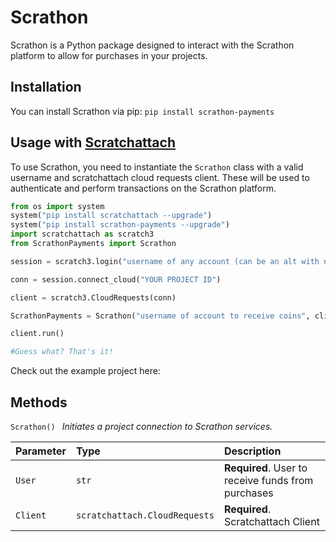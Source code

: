 # Scrathon

Scrathon is a Python package designed to interact with the Scrathon platform to allow for purchases in your projects.

## Installation

You can install Scrathon via pip: ```pip install scrathon-payments```

## Usage with [Scratchattach](https://github.com/TimMcCool/scratchattach)

To use Scrathon, you need to instantiate the `Scrathon` class with a valid username and scratchattach cloud requests client. These will be used to authenticate and perform transactions on the Scrathon platform.


```python
from os import system
system("pip install scratchattach --upgrade")
system("pip install scrathon-payments --upgrade")
import scratchattach as scratch3
from ScrathonPayments import Scrathon

session = scratch3.login("username of any account (can be an alt with new scratcher)", "password of the account")

conn = session.connect_cloud("YOUR PROJECT ID")

client = scratch3.CloudRequests(conn)

ScrathonPayments = Scrathon("username of account to receive coins", client)

client.run()

#Guess what? That's it!
```
Check out the example project here:

## Methods
```Scrathon() ```   *Initiates a project connection to Scrathon services.*

| Parameter | Type     | Description                |
| :-------- | :------- | :------------------------- |
| `User` | `str` | **Required**. User to receive funds from purchases |
| `Client` | `scratchattach.CloudRequests` | **Required**. Scratchattach Client |


```
